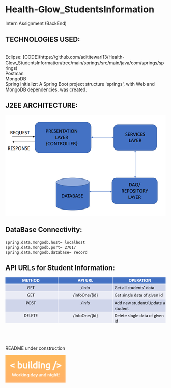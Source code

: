 # Health-Glow_StudentsInformation
Intern Assignment (BackEnd)


## TECHNOLOGIES USED:
<br>
Eclipse: [CODE](https://github.com/adititewari13/Health-Glow_StudentsInformation/tree/main/springs/src/main/java/com/springs/springs)
<br>
Postman
<br>
MongoDB
<br>
Spring Initializr: A Spring Boot project structure 'springs', with Web and MongoDB dependencies, was created.


## J2EE ARCHITECTURE:
![image for J2EE ARCHITECTURE](https://github.com/adititewari13/Health-Glow_StudentsInformation/blob/main/readme_files/J2EE_ARCH.png)


## DataBase Connectivity:
```
spring.data.mongodb.host= localhost
spring.data.mongodb.port= 27017
spring.data.mongodb.database= record

```

## API URLs for Student Information:
![image for API URLs](https://github.com/adititewari13/Health-Glow_StudentsInformation/blob/main/readme_files/URL_Table.png)
<br>
<br>
<br>
<br>
<br>
README under construction

![under construction](https://github.com/adititewari13/Health-Glow_StudentsInformation/blob/main/readme_files/building.png)
